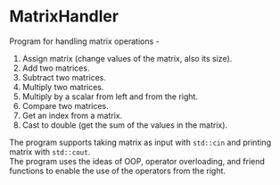 # MatrixHandler
Program for handling matrix operations - 
1. Assign matrix (change values of the matrix, also its size).
2. Add two matrices.
3. Subtract two matrices.
4. Multiply two matrices.
5. Multiply by a scalar from left and from the right.
6. Compare two matrices.
7. Get an index from a matrix.
8. Cast to double (get the sum of the values in the matrix).  

The program supports taking matrix as input with ```std::cin``` and printing matrix with ```std::cout```.  
The program uses the ideas of OOP, operator overloading, and friend functions to enable the use of the operators from the right.
